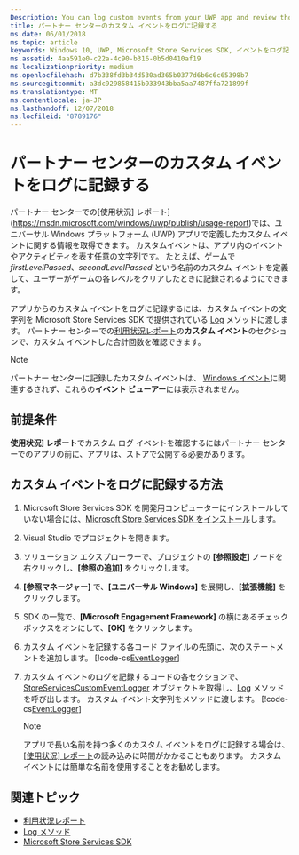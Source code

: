 ```yaml
---
Description: You can log custom events from your UWP app and review those events in the Usage report in Partner Center.
title: パートナー センターのカスタム イベントをログに記録する
ms.date: 06/01/2018
ms.topic: article
keywords: Windows 10, UWP, Microsoft Store Services SDK, イベントをログ記録
ms.assetid: 4aa591e0-c22a-4c90-b316-0b5d0410af19
ms.localizationpriority: medium
ms.openlocfilehash: d7b338fd3b34d530ad365b0377d6b6c6c65398b7
ms.sourcegitcommit: a3dc929858415b933943bba5aa7487ffa721899f
ms.translationtype: MT
ms.contentlocale: ja-JP
ms.lasthandoff: 12/07/2018
ms.locfileid: "8789176"
---
```

# <a name="log-custom-events-for-partner-center"></a>パートナー センターのカスタム イベントをログに記録する

パートナー センターでの[使用状況] レポート](https://msdn.microsoft.com/windows/uwp/publish/usage-report)では、ユニバーサル Windows プラットフォーム (UWP) アプリで定義したカスタム イベントに関する情報を取得できます。 カスタムイベントは、アプリ内のイベントやアクティビティを表す任意の文字列です。 たとえば、ゲームで *firstLevelPassed*、*secondLevelPassed* という名前のカスタム イベントを定義して、ユーザーがゲームの各レベルをクリアしたときに記録されるようにできます。

アプリからのカスタム イベントをログに記録するには、カスタム イベントの文字列を Microsoft Store Services SDK で提供されている [Log](https://docs.microsoft.com/uwp/api/microsoft.services.store.engagement.storeservicescustomeventlogger.log) メソッドに渡します。 パートナー センターでの[利用状況レポート](https://msdn.microsoft.com/windows/uwp/publish/usage-report)の**カスタム イベント**のセクションで、カスタム イベントした合計回数を確認できます。

> [!NOTE]
> パートナー センターに記録したカスタム イベントは、 [Windows イベント](https://msdn.microsoft.com/library/windows/desktop/aa964766.aspx)に関連するされず、これらの**イベント ビューアー**には表示されません。

## <a name="prerequisites"></a>前提条件

**使用状況] レポート**でカスタム ログ イベントを確認するにはパートナー センターでのアプリの前に、アプリは、ストアで公開する必要があります。

## <a name="how-to-log-custom-events"></a>カスタム イベントをログに記録する方法

1. Microsoft Store Services SDK を開発用コンピューターにインストールしていない場合には、[Microsoft Store Services SDK をインストール](microsoft-store-services-sdk.md#install-the-sdk)します。

2. Visual Studio でプロジェクトを開きます。

3. ソリューション エクスプローラーで、プロジェクトの **[参照設定]** ノードを右クリックし、**[参照の追加]** をクリックします。

4. **[参照マネージャー]** で、**[ユニバーサル Windows]** を展開し、**[拡張機能]** をクリックします。

5. SDK の一覧で、**[Microsoft Engagement Framework]** の横にあるチェック ボックスをオンにして、**[OK]** をクリックします。

6. カスタム イベントを記録する各コード ファイルの先頭に、次のステートメントを追加します。
    [!code-cs[EventLogger](./code/StoreSDKSamples/cs/LogEvents.cs#EngagementNamespace)]

7. カスタム イベントのログを記録するコードの各セクションで、[StoreServicesCustomEventLogger](https://docs.microsoft.com/uwp/api/microsoft.services.store.engagement.storeservicescustomeventlogger.log) オブジェクトを取得し、[Log](https://docs.microsoft.com/uwp/api/microsoft.services.store.engagement.storeservicescustomeventlogger.log) メソッドを呼び出します。 カスタム イベント文字列をメソッドに渡します。
    [!code-cs[EventLogger](./code/StoreSDKSamples/cs/LogEvents.cs#Log)]

    > [!NOTE]
    > アプリで長い名前を持つ多くのカスタム イベントをログに記録する場合は、[[使用状況] レポート](https://msdn.microsoft.com/windows/uwp/publish/usage-report)の読み込みに時間がかかることもあります。 カスタム イベントには簡単な名前を使用することをお勧めします。 

## <a name="related-topics"></a>関連トピック

* [利用状況レポート](https://msdn.microsoft.com/windows/uwp/publish/usage-report)
* [Log メソッド](https://docs.microsoft.com/uwp/api/microsoft.services.store.engagement.storeservicescustomeventlogger.log)
* [Microsoft Store Services SDK](https://msdn.microsoft.com/windows/uwp/monetize/microsoft-store-services-sdk)
